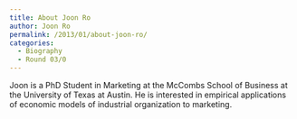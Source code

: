 ```yaml
---
title: About Joon Ro
author: Joon Ro
permalink: /2013/01/about-joon-ro/
categories:
  - Biography
  - Round 03/0
---
```

Joon is a PhD Student in Marketing at the McCombs School of Business at the University of Texas at Austin. He is interested in empirical applications of economic models of industrial organization to marketing.
